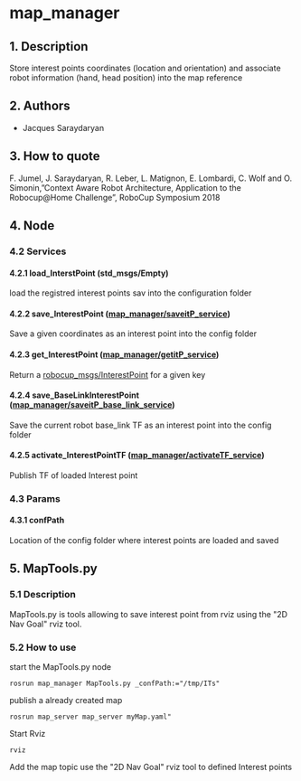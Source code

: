 
# map_manager


## 1. Description

Store interest points coordinates (location and orientation) and associate robot information (hand, head position)  into the map reference


## 2. Authors
* Jacques Saraydaryan


## 3. How to quote
F. Jumel, J. Saraydaryan, R. Leber, L. Matignon, E. Lombardi, C. Wolf and O. Simonin,”Context Aware Robot Architecture, Application to the Robocup@Home Challenge”, RoboCup Symposium 2018


## 4. Node


### 4.2  Services
#### 4.2.1 load_InterstPoint (std_msgs/Empty)
load the registred interest points sav into the configuration folder

#### 4.2.2 save_InterestPoint ([map_manager/saveitP_service](./srv/saveitP_service.srv))
Save a given coordinates as an interest point into the config folder

#### 4.2.3 get_InterestPoint ([map_manager/getitP_service](./srv/getitP_service.srv))
Return a [robocup_msgs/InterestPoint](https://github.com/jacques-saraydaryan/robocup_pepper-robocup_msgs/blob/master/msg/InterestPoint.msg) for a given key

#### 4.2.4 save_BaseLinkInterestPoint ([map_manager/saveitP_base_link_service](./srv/saveitP_base_link_service.srv))
Save the current robot base_link TF as an interest point into the config folder


#### 4.2.5 activate_InterestPointTF ([map_manager/activateTF_service](./srv/activateTF_service.srv))

Publish TF of loaded Interest point


### 4.3 Params

#### 4.3.1 confPath
Location of the config folder where interest points are loaded and saved


## 5. MapTools.py
### 5.1 Description
MapTools.py is tools allowing to save interest point from rviz using the "2D Nav Goal" rviz tool.

### 5.2 How to use
start the MapTools.py node

```
rosrun map_manager MapTools.py _confPath:="/tmp/ITs"

```

publish a already created map


```
rosrun map_server map_server myMap.yaml"

```

Start Rviz

```
rviz

```

Add the map topic
use the "2D Nav Goal" rviz tool to defined Interest points


